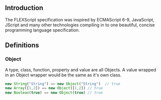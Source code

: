 ## Introduction
The FLEXScript specification was inspired by ECMAScript 6-9, JavaScript, JScript and many other technologies compiling in to one beautiful, concise programming language specification.

## Definitions
### Object
A type, class, function, property and value are all Objects.  A value wrapped in an Object wrapper would be the same as it's own class.
```javascript
new String("String") == new Object("String")  // true
new Array([1,2]) == new Object([1,2]) // true
new Boolean(true) == new Object(true) // true
```
